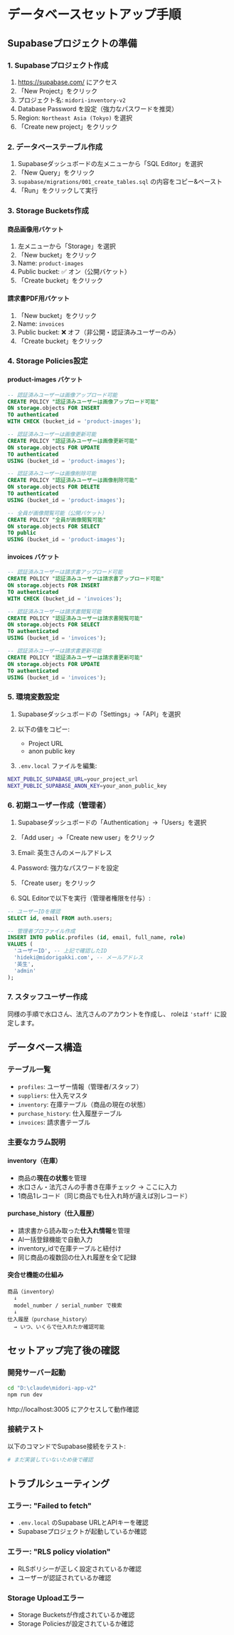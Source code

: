 # データベースセットアップ手順

## Supabaseプロジェクトの準備

### 1. Supabaseプロジェクト作成
1. https://supabase.com/ にアクセス
2. 「New Project」をクリック
3. プロジェクト名: `midori-inventory-v2`
4. Database Password を設定（強力なパスワードを推奨）
5. Region: `Northeast Asia (Tokyo)` を選択
6. 「Create new project」をクリック

### 2. データベーステーブル作成
1. Supabaseダッシュボードの左メニューから「SQL Editor」を選択
2. 「New Query」をクリック
3. `supabase/migrations/001_create_tables.sql` の内容をコピー&ペースト
4. 「Run」をクリックして実行

### 3. Storage Buckets作成

#### 商品画像用バケット
1. 左メニューから「Storage」を選択
2. 「New bucket」をクリック
3. Name: `product-images`
4. Public bucket: ✅ オン（公開バケット）
5. 「Create bucket」をクリック

#### 請求書PDF用バケット
1. 「New bucket」をクリック
2. Name: `invoices`
3. Public bucket: ❌ オフ（非公開・認証済みユーザーのみ）
4. 「Create bucket」をクリック

### 4. Storage Policies設定

#### product-images バケット
```sql
-- 認証済みユーザーは画像アップロード可能
CREATE POLICY "認証済みユーザーは画像アップロード可能"
ON storage.objects FOR INSERT
TO authenticated
WITH CHECK (bucket_id = 'product-images');

-- 認証済みユーザーは画像更新可能
CREATE POLICY "認証済みユーザーは画像更新可能"
ON storage.objects FOR UPDATE
TO authenticated
USING (bucket_id = 'product-images');

-- 認証済みユーザーは画像削除可能
CREATE POLICY "認証済みユーザーは画像削除可能"
ON storage.objects FOR DELETE
TO authenticated
USING (bucket_id = 'product-images');

-- 全員が画像閲覧可能（公開バケット）
CREATE POLICY "全員が画像閲覧可能"
ON storage.objects FOR SELECT
TO public
USING (bucket_id = 'product-images');
```

#### invoices バケット
```sql
-- 認証済みユーザーは請求書アップロード可能
CREATE POLICY "認証済みユーザーは請求書アップロード可能"
ON storage.objects FOR INSERT
TO authenticated
WITH CHECK (bucket_id = 'invoices');

-- 認証済みユーザーは請求書閲覧可能
CREATE POLICY "認証済みユーザーは請求書閲覧可能"
ON storage.objects FOR SELECT
TO authenticated
USING (bucket_id = 'invoices');

-- 認証済みユーザーは請求書更新可能
CREATE POLICY "認証済みユーザーは請求書更新可能"
ON storage.objects FOR UPDATE
TO authenticated
USING (bucket_id = 'invoices');
```

### 5. 環境変数設定
1. Supabaseダッシュボードの「Settings」→「API」を選択
2. 以下の値をコピー:
   - Project URL
   - anon public key

3. `.env.local` ファイルを編集:
```bash
NEXT_PUBLIC_SUPABASE_URL=your_project_url
NEXT_PUBLIC_SUPABASE_ANON_KEY=your_anon_public_key
```

### 6. 初期ユーザー作成（管理者）
1. Supabaseダッシュボードの「Authentication」→「Users」を選択
2. 「Add user」→「Create new user」をクリック
3. Email: 英生さんのメールアドレス
4. Password: 強力なパスワードを設定
5. 「Create user」をクリック

6. SQL Editorで以下を実行（管理者権限を付与）:
```sql
-- ユーザーIDを確認
SELECT id, email FROM auth.users;

-- 管理者プロファイル作成
INSERT INTO public.profiles (id, email, full_name, role)
VALUES (
  'ユーザーID', -- 上記で確認したID
  'hideki@midorigakki.com', -- メールアドレス
  '英生',
  'admin'
);
```

### 7. スタッフユーザー作成
同様の手順で水口さん、法亢さんのアカウントを作成し、
roleは `'staff'` に設定します。

## データベース構造

### テーブル一覧
- `profiles`: ユーザー情報（管理者/スタッフ）
- `suppliers`: 仕入先マスタ
- `inventory`: 在庫テーブル（商品の現在の状態）
- `purchase_history`: 仕入履歴テーブル
- `invoices`: 請求書テーブル

### 主要なカラム説明

#### inventory（在庫）
- 商品の**現在の状態**を管理
- 水口さん・法亢さんの手書き在庫チェック → ここに入力
- 1商品1レコード（同じ商品でも仕入れ時が違えば別レコード）

#### purchase_history（仕入履歴）
- 請求書から読み取った**仕入れ情報**を管理
- AI一括登録機能で自動入力
- inventory_idで在庫テーブルと紐付け
- 同じ商品の複数回の仕入れ履歴を全て記録

#### 突合せ機能の仕組み
```
商品（inventory）
  ↓
  model_number / serial_number で検索
  ↓
仕入履歴（purchase_history）
  → いつ、いくらで仕入れたか確認可能
```

## セットアップ完了後の確認

### 開発サーバー起動
```bash
cd "D:\claude\midori-app-v2"
npm run dev
```

http://localhost:3005 にアクセスして動作確認

### 接続テスト
以下のコマンドでSupabase接続をテスト:
```bash
# まだ実装していないため後で確認
```

## トラブルシューティング

### エラー: "Failed to fetch"
- `.env.local` のSupabase URLとAPIキーを確認
- Supabaseプロジェクトが起動しているか確認

### エラー: "RLS policy violation"
- RLSポリシーが正しく設定されているか確認
- ユーザーが認証されているか確認

### Storage Uploadエラー
- Storage Bucketsが作成されているか確認
- Storage Policiesが設定されているか確認